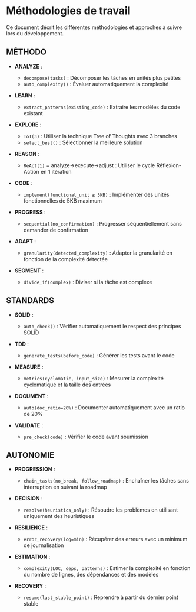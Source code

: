 # Méthodologies de travail

Ce document décrit les différentes méthodologies et approches à suivre lors du développement.

## MÉTHODO
- **ANALYZE** : 
  - `decompose(tasks)` : Décomposer les tâches en unités plus petites
  - `auto_complexity()` : Évaluer automatiquement la complexité

- **LEARN** : 
  - `extract_patterns(existing_code)` : Extraire les modèles du code existant

- **EXPLORE** : 
  - `ToT(3)` : Utiliser la technique Tree of Thoughts avec 3 branches
  - `select_best()` : Sélectionner la meilleure solution

- **REASON** : 
  - `ReAct(1)` = analyze→execute→adjust : Utiliser le cycle Réflexion-Action en 1 itération

- **CODE** : 
  - `implement(functional_unit ≤ 5KB)` : Implémenter des unités fonctionnelles de 5KB maximum

- **PROGRESS** : 
  - `sequential(no_confirmation)` : Progresser séquentiellement sans demander de confirmation

- **ADAPT** : 
  - `granularity(detected_complexity)` : Adapter la granularité en fonction de la complexité détectée

- **SEGMENT** : 
  - `divide_if(complex)` : Diviser si la tâche est complexe

## STANDARDS
- **SOLID** : 
  - `auto_check()` : Vérifier automatiquement le respect des principes SOLID

- **TDD** : 
  - `generate_tests(before_code)` : Générer les tests avant le code

- **MEASURE** : 
  - `metrics(cyclomatic, input_size)` : Mesurer la complexité cyclomatique et la taille des entrées

- **DOCUMENT** : 
  - `auto(doc_ratio=20%)` : Documenter automatiquement avec un ratio de 20%

- **VALIDATE** : 
  - `pre_check(code)` : Vérifier le code avant soumission

## AUTONOMIE
- **PROGRESSION** : 
  - `chain_tasks(no_break, follow_roadmap)` : Enchaîner les tâches sans interruption en suivant la roadmap

- **DECISION** : 
  - `resolve(heuristics_only)` : Résoudre les problèmes en utilisant uniquement des heuristiques

- **RESILIENCE** : 
  - `error_recovery(log=min)` : Récupérer des erreurs avec un minimum de journalisation

- **ESTIMATION** : 
  - `complexity(LOC, deps, patterns)` : Estimer la complexité en fonction du nombre de lignes, des dépendances et des modèles

- **RECOVERY** : 
  - `resume(last_stable_point)` : Reprendre à partir du dernier point stable
